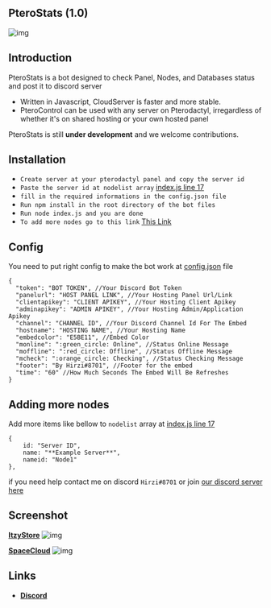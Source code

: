 ## PteroStats (1.0)

![img](https://media.discordapp.net/attachments/796259732683227157/861126504246411264/20210704_130856.jpg)

## Introduction

PteroStats is a bot designed to check Panel, Nodes, and Databases status and post it to discord server

* Written in Javascript, CloudServer is faster and more stable.
* PteroControl can be used with any server on Pterodactyl, irregardless of whether it's on shared hosting or your own hosted panel

PteroStats is still **under development** and we welcome contributions. 

Installation
--------------------

- `Create server at your pterodactyl panel and copy the server id`
- `Paste the server id at nodelist array` [index.js line 17](https://github.com/HirziDevs/PteroStats/blob/main/index.js)
- `fill in the required informations in the config.json file`
- `Run npm install in the root directory of the bot files`
- `Run node index.js and you are done`
- `To add more nodes go to this link` [This Link](https://github.com/HirziDevs/PteroStats#adding-more-nodes-and-databases)

Config
--------------------

You need to put right config to make the bot work at [config.json](https://github.com/HirziDevs/PteroStats/blob/main/config.json) file
```
{
  "token": "BOT TOKEN", //Your Discord Bot Token
  "panelurl": "HOST PANEL LINK", //Your Hosting Panel Url/Link
  "clientapikey": "CLIENT APIKEY", //Your Hosting Client Apikey
  "adminapikey": "ADMIN APIKEY", //Your Hosting Admin/Application Apikey
  "channel": "CHANNEL ID", //Your Discord Channel Id For The Embed
  "hostname": "HOSTING NAME", //Your Hosting Name
  "embedcolor": "E5BE11", //Embed Color
  "monline": ":green_circle: Online", //Status Online Message
  "moffline": ":red_circle: Offline", //Status Offline Message
  "mcheck": ":orange_circle: Checking", //Status Checking Message
  "footer": "By Hirzi#8701", //Footer for the embed
  "time": "60" //How Much Seconds The Embed Will Be Refreshes
}
```

Adding more nodes
--------------------

Add more items like bellow to `nodelist` array at [index.js line 17](https://github.com/HirziDevs/PteroStats/blob/main/index.js)
```
{
    id: "Server ID",
    name: "**Example Server**",
    nameid: "Node1"
},
```

if you need help contact me on discord `Hirzi#8701` or join [our discord server here](https://discord.gg/9Z7zpdwATZ)

Screenshot
--------------------

[**ItzyStore**](https://discord.gg/PS4Mf6DBzt)
![img](https://media.discordapp.net/attachments/796259732683227157/863359897210060820/IMG_20210710_164939.jpg)

[**SpaceCloud**](https://discord.gg/28z8CYmPEY)
![img](https://media.discordapp.net/attachments/796259732683227157/863359896912658472/IMG_20210710_170313.jpg)

Links
--------------------

* __[Discord](https://discord.gg/9Z7zpdwATZ)__
